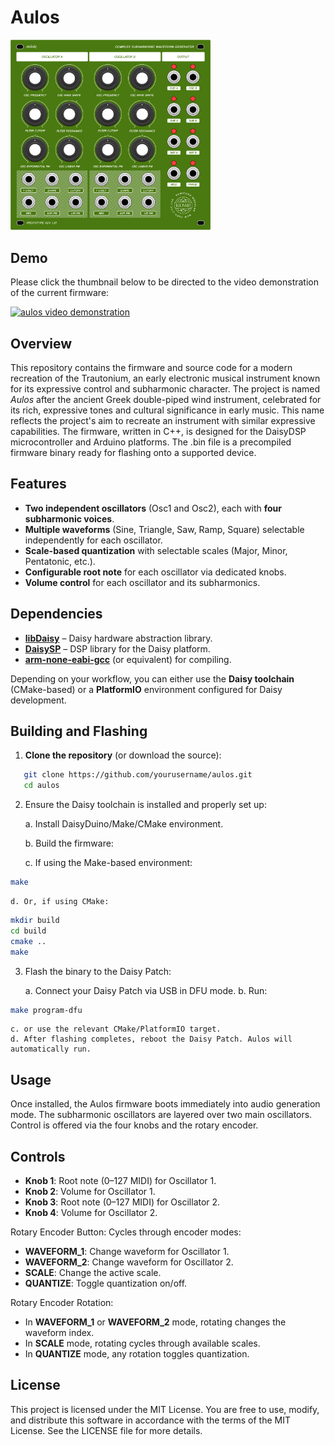 # Aulos
<img src="./.github/export.png" alt="Image depicting an Aulos (double reedpipes or double clarinets), from Attic red-figure cup, Banquet Euaion Louvre" width="320px"/>

## Demo

Please click the thumbnail below to be directed to the video demonstration of the current firmware: 

[![aulos video demonstration](http://i3.ytimg.com/vi/ZTuEySEleiw/hqdefault.jpg)](https://www.youtube.com/watch?v=ZTuEySEleiw?si=39wRLsX7yXqIgUet)  

## Overview

This repository contains the firmware and source code for a modern recreation of the Trautonium, an early electronic musical instrument known for its expressive control and subharmonic character. The project is named _Aulos_ after the ancient Greek double-piped wind instrument, celebrated for its rich, expressive tones and cultural significance in early music. This name reflects the project's aim to recreate an instrument with similar expressive capabilities. The firmware, written in C++, is designed for the DaisyDSP microcontroller and Arduino platforms. The .bin file is a precompiled firmware binary ready for flashing onto a supported device.

## Features

- **Two independent oscillators** (Osc1 and Osc2), each with **four subharmonic voices**.  
- **Multiple waveforms** (Sine, Triangle, Saw, Ramp, Square) selectable independently for each oscillator.  
- **Scale-based quantization** with selectable scales (Major, Minor, Pentatonic, etc.).  
- **Configurable root note** for each oscillator via dedicated knobs.  
- **Volume control** for each oscillator and its subharmonics.  

## Dependencies

- **[libDaisy](https://github.com/electro-smith/libDaisy)** – Daisy hardware abstraction library.  
- **[DaisySP](https://github.com/electro-smith/DaisySP)** – DSP library for the Daisy platform.  
- **[arm-none-eabi-gcc](https://developer.arm.com/tools-and-software/open-source-software/developer-tools/gnu-toolchain/gnu-rm)** (or equivalent) for compiling.  

Depending on your workflow, you can either use the **Daisy toolchain** (CMake-based) or a **PlatformIO** environment configured for Daisy development.

## Building and Flashing

1. **Clone the repository** (or download the source):
```bash
   git clone https://github.com/yourusername/aulos.git
   cd aulos
```
2. Ensure the Daisy toolchain is installed and properly set up:
    
    a. Install DaisyDuino/Make/CMake environment.
    
    b. Build the firmware:
    
    c. If using the Make-based environment:

```bash
make
```

    d. Or, if using CMake:

```bash
mkdir build
cd build
cmake ..
make
```

3. Flash the binary to the Daisy Patch:

    a. Connect your Daisy Patch via USB in DFU mode.
    b. Run:

```bash
make program-dfu
```

    c. or use the relevant CMake/PlatformIO target.
    d. After flashing completes, reboot the Daisy Patch. Aulos will automatically run.

## Usage

Once installed, the Aulos firmware boots immediately into audio generation mode. The subharmonic oscillators are layered over two main oscillators. Control is offered via the four knobs and the rotary encoder.

## Controls
- **Knob 1**: Root note (0–127 MIDI) for Oscillator 1.
- **Knob 2**: Volume for Oscillator 1.
- **Knob 3**: Root note (0–127 MIDI) for Oscillator 2.
- **Knob 4**: Volume for Oscillator 2.

Rotary Encoder Button: Cycles through encoder modes:

- **WAVEFORM_1**: Change waveform for Oscillator 1.
- **WAVEFORM_2**: Change waveform for Oscillator 2.
- **SCALE**: Change the active scale.
- **QUANTIZE**: Toggle quantization on/off.

Rotary Encoder Rotation:
- In **WAVEFORM_1** or **WAVEFORM_2** mode, rotating changes the waveform index.
- In **SCALE** mode, rotating cycles through available scales.
- In **QUANTIZE** mode, any rotation toggles quantization.

## License
This project is licensed under the MIT License. You are free to use, modify, and distribute this software in accordance with the terms of the MIT License. See the LICENSE file for more details.